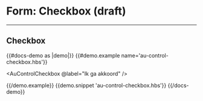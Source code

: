 # Form: Checkbox (draft)

---

## Checkbox

{{#docs-demo as |demo|}}
  {{#demo.example name='au-control-checkbox.hbs'}}
    <div class="au-c-form">
      <p>
        <AuControlCheckbox @label="Ik ga akkoord" />
      </p>
    </div>
  {{/demo.example}}
  {{demo.snippet 'au-control-checkbox.hbs'}}
{{/docs-demo}}
